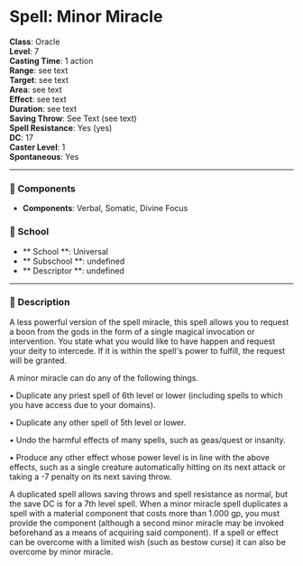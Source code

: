 
# Spell: Minor Miracle
**Class**: Oracle  
**Level**: 7  
**Casting Time**: 1 action  
**Range**: see text  
**Target**: see text  
**Area**: see text  
**Effect**: see text  
**Duration**: see text  
**Saving Throw**: See Text (see text)  
**Spell Resistance**: Yes (yes)  
**DC**: 17  
**Caster Level**: 1  
**Spontaneous**: Yes

---

### 🔮 Components
- **Components**: Verbal, Somatic, Divine Focus

### 🏫 School
- ** School **: Universal
- ** Subschool **: undefined
- ** Descriptor **: undefined
---

### 📜 Description
A less powerful version of the spell miracle, this spell allows you to request a boon from the gods in the form of a single magical invocation or intervention. You state what you would like to have happen and request your deity to intercede. If it is within the spell's power to fulfill, the request will be granted.

A minor miracle can do any of the following things.

• Duplicate any priest spell of 6th level or lower (including spells to which you have access due to your domains).

• Duplicate any other spell of 5th level or lower.

• Undo the harmful effects of many spells, such as geas/quest or insanity.

• Produce any other effect whose power level is in line with the above effects, such as a single creature automatically hitting on its next attack or taking a -7 penalty on its next saving throw.

A duplicated spell allows saving throws and spell resistance as normal, but the save DC is for a 7th level spell. When a minor miracle spell duplicates a spell with a material component that costs more than 1.000 gp, you must provide the component (although a second minor miracle may be invoked beforehand as a means of acquiring said component). If a spell or effect can be overcome with a limited wish (such as bestow curse) it can also be overcome by minor miracle.
